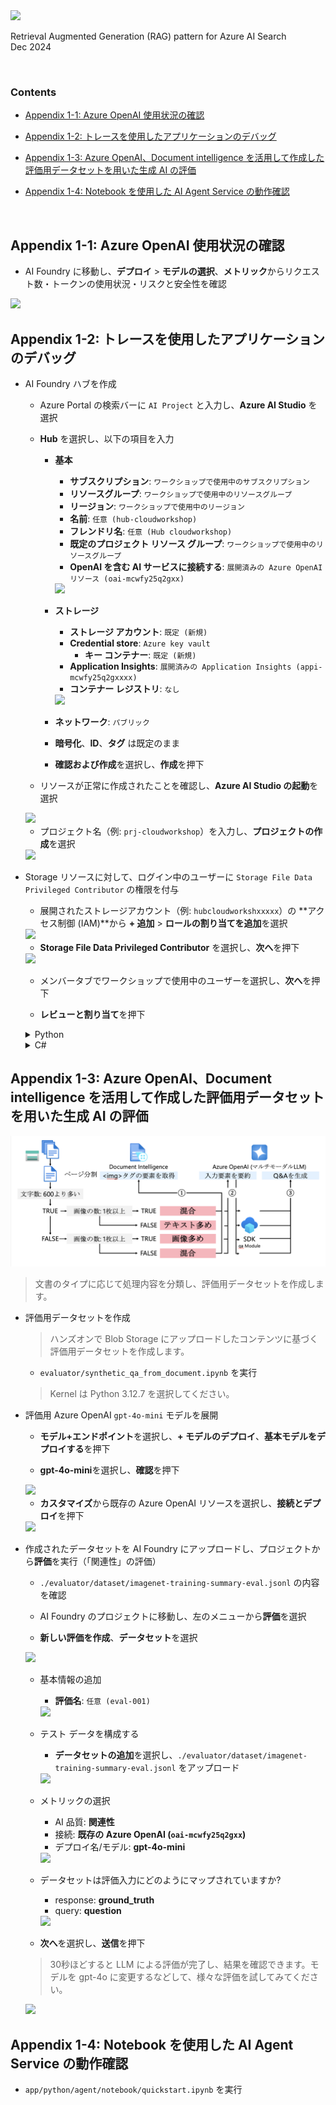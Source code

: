 <img src="./images/ms-cloud-workshop.png" />

Retrieval Augmented Generation (RAG) pattern for Azure AI Search  
Dec 2024

<br />

### Contents

- [Appendix 1-1: Azure OpenAI 使用状況の確認](#appendix-1-azure-openai-使用状況の確認)

- [Appendix 1-2: トレースを使用したアプリケーションのデバッグ](#appendix-2-トレースを使用したアプリケーションのデバッグ)

- [Appendix 1-3: Azure OpenAI、Document intelligence を活用して作成した評価用データセットを用いた生成 AI の評価](#appendix-3-azure-openai-document-intelligence-を活用して作成した評価用データセットを用いた生成-ai-の評価)

- [Appendix 1-4: Notebook を使用した AI Agent Service の動作確認](#appendix-1-4-notebook-を使用した-ai-agent-service-の動作確認)

<br />

## Appendix 1-1: Azure OpenAI 使用状況の確認

- AI Foundry に移動し、**デプロイ** > **モデルの選択**、**メトリック**からリクエスト数・トークンの使用状況・リスクと安全性を確認

<img src="./images/appendix-18.png" />

## Appendix 1-2: トレースを使用したアプリケーションのデバッグ

- AI Foundry ハブを作成

    - Azure Portal の検索バーに `AI Project` と入力し、**Azure AI Studio** を選択

    - **Hub** を選択し、以下の項目を入力

        - **基本**

            - **サブスクリプション**: `ワークショップで使用中のサブスクリプション`
            - **リソースグループ**: `ワークショップで使用中のリソースグループ`
            - **リージョン**: `ワークショップで使用中のリージョン`
            - **名前**: `任意 (hub-cloudworkshop)`
            - **フレンドリ名**: `任意 (Hub cloudworkshop)`
            - **既定のプロジェクト リソース グループ**: `ワークショップで使用中のリソースグループ`
            - **OpenAI を含む AI サービスに接続する**: `展開済みの Azure OpenAI リソース (oai-mcwfy25q2gxx)`

            <img src="./images/appendix-02.png" />
        
        - **ストレージ**

            - **ストレージ アカウント**: `既定 (新規)`
            - **Credential store**: `Azure key vault`
                - **キー コンテナー**: `既定 (新規)`
            - **Application Insights**: `展開済みの Application Insights (appi-mcwfy25q2gxxxx)`
            - **コンテナー レジストリ**: `なし`

            <img src="./images/appendix-03.png" />

        - **ネットワーク**: `パブリック`

        - **暗号化**、**ID**、**タグ** は既定のまま

        - **確認および作成**を選択し、**作成**を押下

    - リソースが正常に作成されたことを確認し、**Azure AI Studio の起動**を選択

    <img src="./images/appendix-04.png" />

    - プロジェクト名（例: `prj-cloudworkshop`）を入力し、**プロジェクトの作成**を選択

    <img src="./images/appendix-05.png" />

- Storage リソースに対して、ログイン中のユーザーに `Storage File Data Privileged Contributor` の権限を付与

    - 展開されたストレージアカウント（例: `hubcloudworkshxxxxx`）の **アクセス制御 (IAM)**から **+ 追加** > **ロールの割り当てを追加**を選択

    <img src="./images/appendix-06.png" />

    - **Storage File Data Privileged Contributor** を選択し、**次へ**を押下

    <img src="./images/appendix-07.png" />

    - メンバータブでワークショップで使用中のユーザーを選択し、**次へ**を押下

    - **レビューと割り当て**を押下

    <details>
    <summary>Python</summary>

    - `app/python/simple/.env` の `APPLICATIONINSIGHTS_CONNECTION_STRING` に、コピーした Application Insights の接続文字列をセット

    - 作業用端末にコンテナイメージをビルドし、実行

    ```shell
    cd ./app/python/simple
    docker build -t python-simple:0.0.1 .
    docker run -p 8000:8000 python-simple:0.0.1
    ```

    - ブラウザからチャット API をコールし、レスポンスを取得することを確認

    > GET /chat?query={input} で、上記手順で試した会話を行うチャットボットとの対話を実施可能。APIは実装済み。

    ```
    http://localhost:8000/chat?query=こんにちは
    ```

    - ブラウザから検索 API をコール

    > GET /search/fulltext?query={input} で、input をクエリとする全文検索を実施可能。APIは実装済み。

    ```
    http://localhost:8000/search/fulltext?query=AOAIとは
    ```

    - AI Foundry のプロジェクトに移動し、**トレース**からパフォーマンスを確認

    <img src="./images/appendix-08.png" />

    </details>

    <details>
    <summary>C#</summary>


    - `app/csharp/simple/.env` の `APPLICATIONINSIGHTS_CONNECTION_STRING` に、コピーした Application Insights の接続文字列をセット

    - 作業用端末にコンテナイメージをビルドし、実行

    ```shell
    cd ./app/csharp/simple
    docker build -t csharp-simple:0.0.1 .
    docker run -p 8080:8080 csharp-simple:0.0.1
    ```

    - ブラウザからチャット API をコールし、レスポンスを取得することを確認

    > GET /chat?query={input} で、上記手順で試した会話を行うチャットボットとの対話を実施可能。APIは実装済み。

    ```
    http://localhost:8080/chat?query=こんにちは
    ```

    - ブラウザから検索 API をコール

    > GET /search/fulltext?query={input} で、input をクエリとする全文検索を実施可能。APIは実装済み。

    ```
    http://localhost:8080/search/fulltext?query=AOAIとは
    ```

    - AI Foundry のプロジェクトに移動し、**トレース**からパフォーマンスを確認

    <img src="./images/appendix-09.png" />

    </details>

## Appendix 1-3: Azure OpenAI、Document intelligence を活用して作成した評価用データセットを用いた生成 AI の評価

<img src="./images/appendix-19.png" />

> 文書のタイプに応じて処理内容を分類し、評価用データセットを作成します。

- 評価用データセットを作成
  
    > ハンズオンで Blob Storage にアップロードしたコンテンツに基づく評価用データセットを作成します。

    - `evaluator/synthetic_qa_from_document.ipynb` を実行

    > Kernel は Python 3.12.7 を選択してください。

- 評価用 Azure OpenAI `gpt-4o-mini` モデルを展開

    - **モデル+エンドポイント**を選択し、**+ モデルのデプロイ**、**基本モデルをデプロイする**を押下

    - **gpt-4o-mini**を選択し、**確認**を押下

    <img src="./images/appendix-13.png" />

    - **カスタマイズ**から既存の Azure OpenAI リソースを選択し、**接続とデプロイ**を押下

    <img src="./images/appendix-14.png" />

- 作成されたデータセットを AI Foundry にアップロードし、プロジェクトから**評価**を実行（「関連性」の評価）

    - `./evaluator/dataset/imagenet-training-summary-eval.jsonl` の内容を確認

    - AI Foundry のプロジェクトに移動し、左のメニューから**評価**を選択

    - **新しい評価を作成**、**データセット**を選択

    <img src="./images/appendix-10.png" />

    - 基本情報の追加

        - **評価名**: `任意 (eval-001)`

        <img src="./images/appendix-11.png" />

    - テスト データを構成する

        - **データセットの追加**を選択し、`./evaluator/dataset/imagenet-training-summary-eval.jsonl` をアップロード

        <img src="./images/appendix-12.png" />

    - メトリックの選択

        - AI 品質: **関連性**
        - 接続: **既存の Azure OpenAI (`oai-mcwfy25q2gxx`)**
        - デプロイ名/モデル: **gpt-4o-mini**

        <img src="./images/appendix-15.png" />

    - データセットは評価入力にどのようにマップされていますか?

        - response: **ground_truth**
        - query: **question**

        <img src="./images/appendix-16.png" />

    - **次へ**を選択し、**送信**を押下

    > 30秒ほどすると LLM による評価が完了し、結果を確認できます。モデルを gpt-4o に変更するなどして、様々な評価を試してみてください。
    
    <img src="./images/appendix-17.png" />

## Appendix 1-4: Notebook を使用した AI Agent Service の動作確認

- `app/python/agent/notebook/quickstart.ipynb` を実行